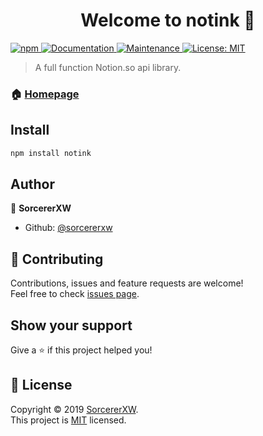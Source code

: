 <h1 align="center">Welcome to notink 👋</h1>
<p>
  <a href="https://www.npmjs.com/package/notink">
    <img alt="npm" src="https://img.shields.io/npm/v/notink.svg"  target="_blank"/>
  </a>
  <a href="https://github.com/sorcererxw/notink#readme">
    <img alt="Documentation" src="https://img.shields.io/badge/documentation-yes-brightgreen.svg" target="_blank" />
  </a>
  <a href="https://github.com/sorcererxw/notink/graphs/commit-activity">
    <img alt="Maintenance" src="https://img.shields.io/badge/Maintained%3F-yes-green.svg" target="_blank" />
  </a>
  <a href="https://github.com/sorcererxw/notink/blob/master/LICENSE">
    <img alt="License: MIT" src="https://img.shields.io/badge/License-MIT-yellow.svg" target="_blank" />
  </a>
</p>

> A full function Notion.so api library.

### 🏠 [Homepage](https://github.com/sorcererxw/notink)

## Install

```sh
npm install notink
```

## Author

👤 **SorcererXW**

- Github: [@sorcererxw](https://github.com/sorcererxw)

## 🤝 Contributing

Contributions, issues and feature requests are welcome!<br />Feel free to check [issues page](https://github.com/sorcererxw/notink/issues/new).

## Show your support

Give a ⭐️ if this project helped you!

## 📝 License

Copyright © 2019 [SorcererXW](https://github.com/sorcererxw).<br />
This project is [MIT](https://github.com/sorcererxw/notink/blob/master/LICENSE) licensed.
